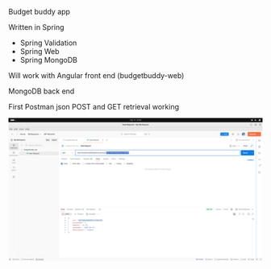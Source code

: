 Budget buddy app

Written in Spring 
 - Spring Validation
 - Spring Web
 - Spring MongoDB

Will work with Angular front end (budgetbuddy-web)

MongoDB back end

First Postman json POST and GET retrieval working

![img.png](img.png)

